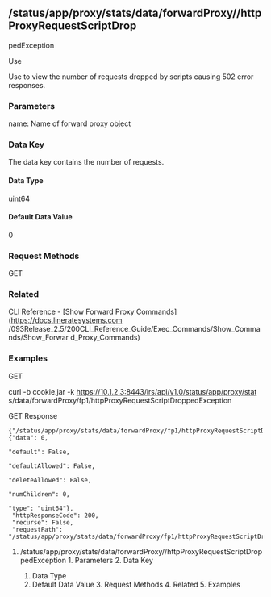 ## /status/app/proxy/stats/data/forwardProxy/<name>/httpProxyRequestScriptDrop
pedException

Use

Use to view the number of requests dropped by scripts causing 502 error
responses.

### Parameters

name: Name of forward proxy object

### Data Key

The data key contains the number of requests.

#### Data Type

uint64

#### Default Data Value

0

### Request Methods

GET

### Related

CLI Reference - [Show Forward Proxy Commands](https://docs.lineratesystems.com
/093Release_2.5/200CLI_Reference_Guide/Exec_Commands/Show_Commands/Show_Forwar
d_Proxy_Commands)

### Examples

GET

curl -b cookie.jar -k https://10.1.2.3:8443/lrs/api/v1.0/status/app/proxy/stat
s/data/forwardProxy/fp1/httpProxyRequestScriptDroppedException

GET Response

    
    {"/status/app/proxy/stats/data/forwardProxy/fp1/httpProxyRequestScriptDroppedException": {"data": 0,
                                                                                                 "default": False,
                                                                                                 "defaultAllowed": False,
                                                                                                 "deleteAllowed": False,
                                                                                                 "numChildren": 0,
                                                                                                 "type": "uint64"},
     "httpResponseCode": 200,
     "recurse": False,
     "requestPath": "/status/app/proxy/stats/data/forwardProxy/fp1/httpProxyRequestScriptDroppedException"}
    

  1. /status/app/proxy/stats/data/forwardProxy/<name>/httpProxyRequestScriptDroppedException
    1. Parameters
    2. Data Key
      1. Data Type
      2. Default Data Value
    3. Request Methods
    4. Related
    5. Examples

